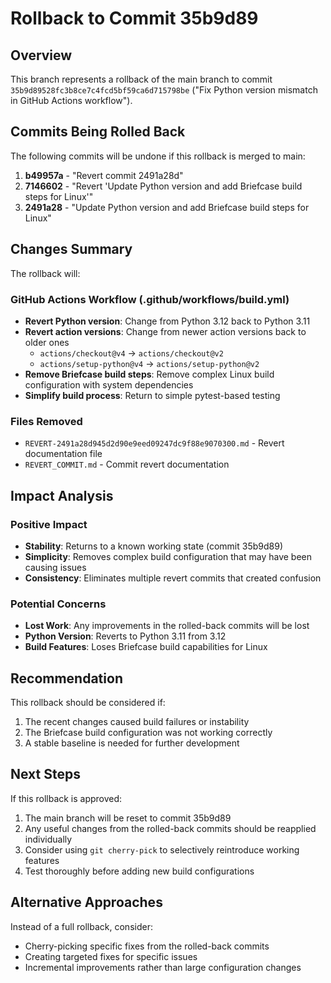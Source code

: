 # Rollback to Commit 35b9d89

## Overview
This branch represents a rollback of the main branch to commit `35b9d89528fc3b8ce7c4fcd5bf59ca6d715798be` ("Fix Python version mismatch in GitHub Actions workflow").

## Commits Being Rolled Back
The following commits will be undone if this rollback is merged to main:

1. **b49957a** - "Revert commit 2491a28d"
2. **7146602** - "Revert 'Update Python version and add Briefcase build steps for Linux'"  
3. **2491a28** - "Update Python version and add Briefcase build steps for Linux"

## Changes Summary
The rollback will:

### GitHub Actions Workflow (.github/workflows/build.yml)
- **Revert Python version**: Change from Python 3.12 back to Python 3.11
- **Revert action versions**: Change from newer action versions back to older ones
  - `actions/checkout@v4` → `actions/checkout@v2`
  - `actions/setup-python@v4` → `actions/setup-python@v2`
- **Remove Briefcase build steps**: Remove complex Linux build configuration with system dependencies
- **Simplify build process**: Return to simple pytest-based testing

### Files Removed
- `REVERT-2491a28d945d2d90e9eed09247dc9f88e9070300.md` - Revert documentation file
- `REVERT_COMMIT.md` - Commit revert documentation

## Impact Analysis

### Positive Impact
- **Stability**: Returns to a known working state (commit 35b9d89)
- **Simplicity**: Removes complex build configuration that may have been causing issues
- **Consistency**: Eliminates multiple revert commits that created confusion

### Potential Concerns
- **Lost Work**: Any improvements in the rolled-back commits will be lost
- **Python Version**: Reverts to Python 3.11 from 3.12
- **Build Features**: Loses Briefcase build capabilities for Linux

## Recommendation
This rollback should be considered if:
1. The recent changes caused build failures or instability
2. The Briefcase build configuration was not working correctly
3. A stable baseline is needed for further development

## Next Steps
If this rollback is approved:
1. The main branch will be reset to commit 35b9d89
2. Any useful changes from the rolled-back commits should be reapplied individually
3. Consider using `git cherry-pick` to selectively reintroduce working features
4. Test thoroughly before adding new build configurations

## Alternative Approaches
Instead of a full rollback, consider:
- Cherry-picking specific fixes from the rolled-back commits
- Creating targeted fixes for specific issues
- Incremental improvements rather than large configuration changes
